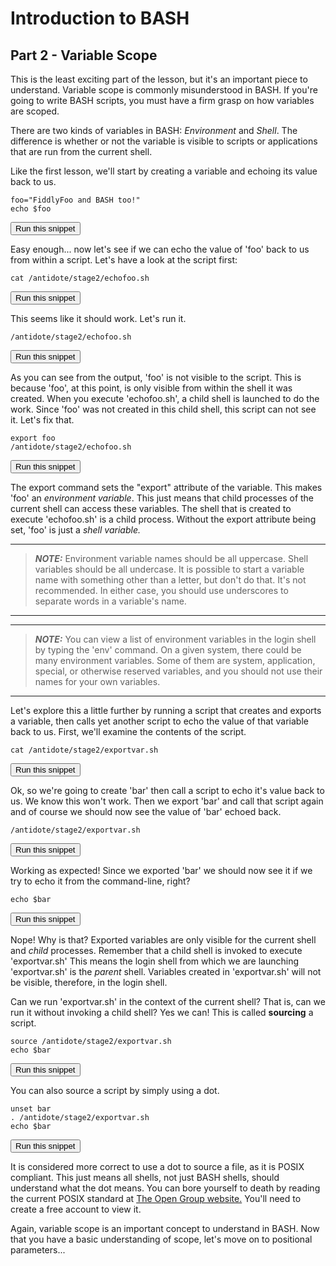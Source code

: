# Introduction to BASH
## Part 2 - Variable Scope

This is the least exciting part of the lesson, but it's an important piece to understand.  Variable scope is commonly misunderstood in BASH.  If you're going to write BASH scripts, you must have a firm grasp on how variables are scoped.

There are two kinds of variables in BASH: *Environment* and *Shell*.  The difference is whether or not the variable is visible to scripts or applications that are run from the current shell.

Like the first lesson, we'll start by creating a variable and echoing its value back to us.


```
foo="FiddlyFoo and BASH too!"
echo $foo
```
<button type="button" class="btn btn-primary btn-sm" onclick="runSnippetInTab('linux1', this)">Run this snippet</button>

Easy enough... now let's see if we can echo the value of 'foo' back to us from within a script.  Let's have a look at the script first:


```
cat /antidote/stage2/echofoo.sh
```
<button type="button" class="btn btn-primary btn-sm" onclick="runSnippetInTab('linux1', this)">Run this snippet</button>

This seems like it should work.  Let's run it.

```
/antidote/stage2/echofoo.sh
```
<button type="button" class="btn btn-primary btn-sm" onclick="runSnippetInTab('linux1', this)">Run this snippet</button>

As you can see from the output, 'foo' is not visible to the script.  This is because 'foo', at this point, is only visible from within the shell it was created.  When you execute 'echofoo.sh', a child shell is launched to do the work.  Since 'foo' was not created in this child shell, this script can not see it.  Let's fix that.

```
export foo
/antidote/stage2/echofoo.sh
```
<button type="button" class="btn btn-primary btn-sm" onclick="runSnippetInTab('linux1', this)">Run this snippet</button>

The export command sets the "export" attribute of the variable.  This makes 'foo' an *environment variable*.  This just means that child processes of the current shell can access these variables.  The shell that is created to execute 'echofoo.sh' is a child process.  Without the export attribute being set, 'foo' is just a *shell variable.*

---
> **_NOTE:_**  Environment variable names should be all uppercase.  Shell variables should be all undercase.  It is possible to start a variable name with something other than a letter, but don't do that.  It's not recommended.  In either case, you should use underscores to separate words in a variable's name.

---

---
> **_NOTE:_**  You can view a list of environment variables in the login shell by typing the 'env' command.  On a given system, there could be many environment variables.  Some of them are system, application, special, or otherwise reserved variables, and you should not use their names for your own variables.

---

Let's explore this a little further by running a script that creates and exports a variable, then calls yet another script to echo the value of that variable back to us.  First, we'll examine the contents of the script.

```
cat /antidote/stage2/exportvar.sh
```
<button type="button" class="btn btn-primary btn-sm" onclick="runSnippetInTab('linux1', this)">Run this snippet</button>

Ok, so we're going to create 'bar' then call a script to echo it's value back to us.  We know this won't work.  Then we export 'bar' and call that script again and of course we should now see the value of 'bar' echoed back.

```
/antidote/stage2/exportvar.sh
```
<button type="button" class="btn btn-primary btn-sm" onclick="runSnippetInTab('linux1', this)">Run this snippet</button>

Working as expected!  Since we exported 'bar' we should now see it if we try to echo it from the command-line, right?

```
echo $bar
```
<button type="button" class="btn btn-primary btn-sm" onclick="runSnippetInTab('linux1', this)">Run this snippet</button>

Nope!  Why is that?  Exported variables are only visible for the current shell and *child* processes.  Remember that a child shell is invoked to execute 'exportvar.sh'  This means the login shell from which we are launching 'exportvar.sh' is the *parent* shell.  Variables created in 'exportvar.sh' will not be visible, therefore, in the login shell.

Can we run 'exportvar.sh' in the context of the current shell?  That is, can we run it without invoking a child shell?  Yes we can!  This is called **sourcing** a script.

```
source /antidote/stage2/exportvar.sh
echo $bar
```
<button type="button" class="btn btn-primary btn-sm" onclick="runSnippetInTab('linux1', this)">Run this snippet</button>

You can also source a script by simply using a dot.


```
unset bar
. /antidote/stage2/exportvar.sh
echo $bar
```
<button type="button" class="btn btn-primary btn-sm" onclick="runSnippetInTab('linux1', this)">Run this snippet</button>

It is considered more correct to use a dot to source a file, as it is POSIX compliant.  This just means all shells, not just BASH shells, should understand what the dot means.  You can bore yourself to death by reading the current POSIX standard at [The Open Group website.](https://publications.opengroup.org/standards/unix/t101)  You'll need to create a free account to view it.

Again, variable scope is an important concept to understand in BASH.  Now that you have a basic understanding of scope, let's move on to positional parameters...







